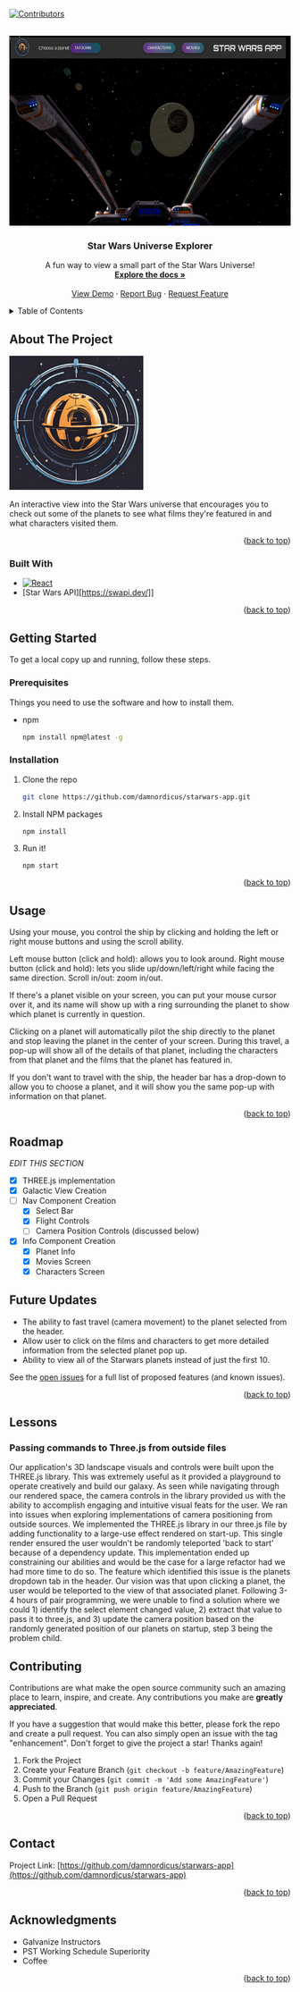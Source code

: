 <!-- Improved compatibility of back to top link: See: https://github.com/othneildrew/Best-README-Template/pull/73 -->
<a name="readme-top"></a>
<!--
*** Thanks for checking out the Best-README-Template. If you have a suggestion
*** that would make this better, please fork the repo and create a pull request
*** or simply open an issue with the tag "enhancement".
*** Don't forget to give the project a star!
*** Thanks again! Now go create something AMAZING! :D
-->



<!-- PROJECT SHIELDS -->
<!--
*** I'm using markdown "reference style" links for readability.
*** Reference links are enclosed in brackets [ ] instead of parentheses ( ).
*** See the bottom of this document for the declaration of the reference variables
*** for contributors-url, forks-url, etc. This is an optional, concise syntax you may use.
*** https://www.markdownguide.org/basic-syntax/#reference-style-links
-->
[![Contributors][contributors-shield]][contributors-url]



<!-- PROJECT LOGO -->
<br />
<div align="center">
  <a href="https://github.com/damnordicus/starwars-app">
    <img src="Star Wars App Example.png" alt="Logo" width="550" height="340";>
  </a>

<h3 align="center">Star Wars Universe Explorer</h3>

  <p align="center">
    A fun way to view a small part of the Star Wars Universe!
    <br />
    <a href="https://github.com/damnordicus/starwars-app"><strong>Explore the docs »</strong></a>
    <br />
    <br />
    <a href="https://github.com/damnordicus/starwars-app">View Demo</a>
    ·
    <a href="https://github.com/damnordicus/starwars-app/issues/new?labels=bug&template=bug-report---.md">Report Bug</a>
    ·
    <a href="https://github.com/damnordicus/starwars-app/issues/new?labels=enhancement&template=feature-request---.md">Request Feature</a>
  </p>
</div>



<!-- TABLE OF CONTENTS -->
<details>
  <summary>Table of Contents</summary>
  <ol>
    <li>
      <a href="#about-the-project">About The Project</a>
      <ul>
        <li><a href="#built-with">Built With</a></li>
      </ul>
    </li>
    <li>
      <a href="#getting-started">Getting Started</a>
      <ul>
        <li><a href="#prerequisites">Prerequisites</a></li>
        <li><a href="#installation">Installation</a></li>
      </ul>
    </li>
    <li><a href="#usage">Usage</a></li>
    <li><a href="#roadmap">Roadmap</a></li>
    <li><a href="#Lessons">Lessons</a></li>
    <li><a href="#contributing">Contributing</a></li>
    <li><a href="#license">License</a></li>
    <li><a href="#contact">Contact</a></li>
    <li><a href="#acknowledgments">Acknowledgments</a></li>
  </ol>
</details>



<!-- ABOUT THE PROJECT -->
## About The Project

<a href="https://github.com/damnordicus/starwars-app">
    <img src="./src/app-logo.png" alt="Logo" width="240" height="240";>
  </a>

An interactive view into the Star Wars universe that encourages you to check out some of the planets to see what films they're featured in and what characters visited them. 

<p align="right">(<a href="#readme-top">back to top</a>)</p>



### Built With

* [![React][React.js]][React-url]
* [Star Wars API][https://swapi.dev/]]

<p align="right">(<a href="#readme-top">back to top</a>)</p>



<!-- GETTING STARTED -->
## Getting Started

To get a local copy up and running, follow these steps.

### Prerequisites

Things you need to use the software and how to install them.

* npm
  ```sh
  npm install npm@latest -g
  ```

### Installation

1. Clone the repo
   ```sh
   git clone https://github.com/damnordicus/starwars-app.git
   ```
2. Install NPM packages
   ```sh
   npm install
   ```
3. Run it!
   ```
   npm start
   ```

<p align="right">(<a href="#readme-top">back to top</a>)</p>



<!-- USAGE EXAMPLES -->
## Usage

Using your mouse, you control the ship by clicking and holding the left or right mouse buttons and using the scroll ability.

Left mouse button (click and hold): allows you to look around.
Right mouse button (click and hold): lets you slide up/down/left/right while facing the same direction.
Scroll in/out: zoom in/out.

If there's a planet visible on your screen, you can put your mouse cursor over it, and its name will show up with a ring surrounding the planet to show which planet is currently in question. 

Clicking on a planet will automatically pilot the ship directly to the planet and stop leaving the planet in the center of your screen. During this travel, a pop-up will show all of the details of that planet, including the characters from that planet and the films that the planet has featured in.

If you don't want to travel with the ship, the header bar has a drop-down to allow you to choose a planet, and it will show you the same pop-up with information on that planet.

<p align="right">(<a href="#readme-top">back to top</a>)</p>



<!-- ROADMAP -->
## Roadmap

_EDIT THIS SECTION_

- [x] THREE.js implementation
- [x] Galactic View Creation
- [ ] Nav Component Creation
    - [x] Select Bar
    - [x] Flight Controls
    - [ ] Camera Position Controls (discussed below)
- [x] Info Component Creation
    - [x] Planet Info
    - [x] Movies Screen
    - [x] Characters Screen

## Future Updates

- The ability to fast travel (camera movement) to the planet selected from the header.
- Allow user to click on the films and characters to get more detailed information from the selected planet pop up.
- Ability to view all of the Starwars planets instead of just the first 10.

See the [open issues](https://github.com/damnordicus/starwars-app/issues) for a full list of proposed features (and known issues).

<p align="right">(<a href="#readme-top">back to top</a>)</p>

<!-- Lessons -->
## Lessons

### Passing commands to Three.js from outside files
  Our application's 3D landscape visuals and controls were built upon the THREE.js library. This was extremely useful as it provided a playground to operate creatively and build our galaxy. As seen while navigating through our rendered space, the camera controls in the library provided us with the ability to accomplish engaging and intuitive visual feats for the user. We ran into issues when exploring implementations of camera positioning from outside sources. We implemented the THREE.js library in our three.js file by adding functionality to a large-use effect rendered on start-up. This single render ensured the user wouldn't be randomly teleported 'back to start' because of a dependency update. This implementation ended up constraining our abilities and would be the case for a large refactor had we had more time to do so.
  The feature which identified this issue is the planets dropdown tab in the header. Our vision was that upon clicking a planet, the user would be teleported to the view of that associated planet. Following 3-4 hours of pair programming, we were unable to find a solution where we could 1) identify the select element changed value, 2) extract that value to pass it to three.js, and 3) update the camera position based on the randomly generated position of our planets on startup, step 3 being the problem child.

<!-- CONTRIBUTING -->
## Contributing

Contributions are what make the open source community such an amazing place to learn, inspire, and create. Any contributions you make are **greatly appreciated**.

If you have a suggestion that would make this better, please fork the repo and create a pull request. You can also simply open an issue with the tag "enhancement".
Don't forget to give the project a star! Thanks again!

1. Fork the Project
2. Create your Feature Branch (`git checkout -b feature/AmazingFeature`)
3. Commit your Changes (`git commit -m 'Add some AmazingFeature'`)
4. Push to the Branch (`git push origin feature/AmazingFeature`)
5. Open a Pull Request

<p align="right">(<a href="#readme-top">back to top</a>)</p>



<!-- CONTACT -->
## Contact

Project Link: [https://github.com/damnordicus/starwars-app](https://github.com/damnordicus/starwars-app)

<p align="right">(<a href="#readme-top">back to top</a>)</p>



<!-- ACKNOWLEDGMENTS -->
## Acknowledgments

* Galvanize Instructors
* PST Working Schedule Superiority
* Coffee

<p align="right">(<a href="#readme-top">back to top</a>)</p>



<!-- MARKDOWN LINKS & IMAGES -->
<!-- https://www.markdownguide.org/basic-syntax/#reference-style-links -->
[contributors-shield]: https://img.shields.io/github/contributors/damnordicus/starwars-app.svg?style=for-the-badge
[contributors-url]: https://github.com/damnordicus/starwars-app/graphs/contributors
[forks-shield]: https://img.shields.io/github/forks/damnordicus/starwars-app.svg?style=for-the-badge
[forks-url]: https://github.com/damnordicus/starwars-app/network/members
[stars-shield]: https://img.shields.io/github/stars/damnordicus/starwars-app.svg?style=for-the-badge
[stars-url]: https://github.com/damnordicus/starwars-app/stargazers
[issues-shield]: https://img.shields.io/github/issues/damnordicus/starwars-app.svg?style=for-the-badge
[issues-url]: https://github.com/damnordicus/starwars-app/issues
[product-screenshot]: images/screenshot.png
[Next.js]: https://img.shields.io/badge/next.js-000000?style=for-the-badge&logo=nextdotjs&logoColor=white
[Next-url]: https://nextjs.org/
[React.js]: https://img.shields.io/badge/React-20232A?style=for-the-badge&logo=react&logoColor=61DAFB
[React-url]: https://reactjs.org/
